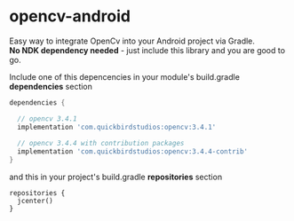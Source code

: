 # opencv-android
Easy way to integrate OpenCv into your Android project via Gradle.  
**No NDK dependency needed** - just include this library and you are good to go.  
  
  
Include one of this depencencies in your module's build.gradle **dependencies** section

```groovy
dependencies {

  // opencv 3.4.1
  implementation 'com.quickbirdstudios:opencv:3.4.1'
  
  // opencv 3.4.4 with contribution packages
  implementation 'com.quickbirdstudios:opencv:3.4.4-contrib'
}
```

and this in your project's build.gradle **repositories** section
```
repositories {
  jcenter()
}
```

